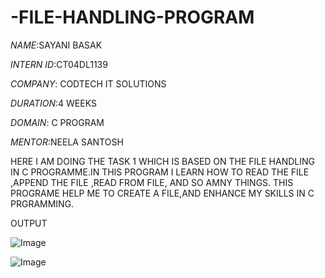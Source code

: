 # -FILE-HANDLING-PROGRAM

*NAME*:SAYANI BASAK

*INTERN ID*:CT04DL1139

*COMPANY*: CODTECH IT SOLUTIONS

*DURATION*:4 WEEKS

*DOMAIN*: C PROGRAM

*MENTOR*:NEELA SANTOSH

HERE I AM DOING THE TASK 1 WHICH IS BASED ON THE FILE HANDLING IN C PROGRAMME.IN THIS PROGRAM I LEARN HOW TO READ THE FILE ,APPEND THE FILE ,READ FROM FILE, AND SO AMNY THINGS.
THIS  PROGRAME HELP ME TO CREATE A FILE,AND ENHANCE MY SKILLS IN C PRGRAMMING.

OUTPUT

![Image](https://github.com/user-attachments/assets/4304c798-c76e-4f80-8d52-b8b84142d005)

![Image](https://github.com/user-attachments/assets/497ce295-0392-4e1b-a93b-032333fa0976)
